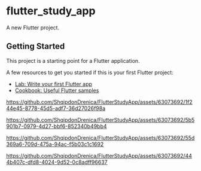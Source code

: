 # flutter_study_app

A new Flutter project.

## Getting Started

This project is a starting point for a Flutter application.

A few resources to get you started if this is your first Flutter project:

- [Lab: Write your first Flutter app](https://docs.flutter.dev/get-started/codelab)
- [Cookbook: Useful Flutter samples](https://docs.flutter.dev/cookbook)

https://github.com/ShqipdonDrenica/FlutterStudyApp/assets/63073692/1f244e45-8778-45d5-adf7-36d27026f98a

https://github.com/ShqipdonDrenica/FlutterStudyApp/assets/63073692/5b5901b7-0979-4d27-bbf6-852340b49bb4

https://github.com/ShqipdonDrenica/FlutterStudyApp/assets/63073692/55d369a6-709d-475a-94ac-f5b03c1c1692

https://github.com/ShqipdonDrenica/FlutterStudyApp/assets/63073692/444b407c-dfd8-4024-9d52-0c8adff96637



